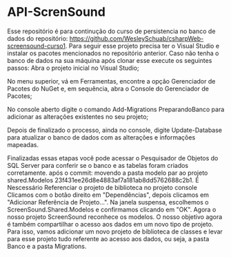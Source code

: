 # API-ScrenSound
Esse repositório é para continução do curso de persistencia no banco de dados do repositório: https://github.com/WesleySchuab/csharpWeb-screensound-curso1. Para seguir esse projeto precisa ter o Visual Studio e instalar os pacotes mencionados no repositório anterior. Caso não tenha o banco de dados na sua máquina após clonar esse execute os seguintes passos: Abra o projeto inicial no Visual Studio;

No menu superior, vá em Ferramentas, encontre a opção Gerenciador de Pacotes do NuGet e, em sequência, abra o Console do Gerenciador de Pacotes;

No console aberto digite o comando Add-Migrations PreparandoBanco para adicionar as alterações existentes no seu projeto;

Depois de finalizado o processo, ainda no console, digite Update-Database para atualizar o banco de dados com as alterações e informações mapeadas.

Finalizadas essas etapas você pode acessar o Pesquisador de Objetos do SQL Server para conferir se o banco e as tabelas foram criados corretamente.
após o commit: movendo a pasta modelo par ao projeto shared.Modelos 23f431ee26d8e4883af7a181ab8dd5762688c2b1. É Nescessário Referenciar o projeto de biblioteca no projeto console
Clicamos com o botão direito em "Dependências", depois clicamos em "Adicionar Referência de Projeto...". Na janela suspensa, escolhemos o ScreenSound.Shared.Modelos e confirmamos clicando em "OK". Agora o nosso projeto ScreenSound reconhece os modelos.
O nosso objetivo agora é também compartilhar o acesso aos dados em um novo tipo de projeto. Para isso, vamos adicionar um novo projeto de biblioteca de classes e levar para esse projeto tudo referente ao acesso aos dados, ou seja, a pasta Banco e a pasta Migrations.

